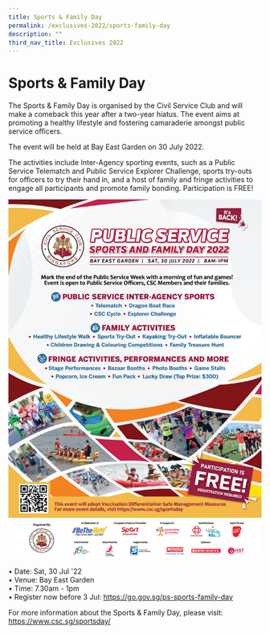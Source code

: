 ```yaml
---
title: Sports & Family Day
permalink: /exclusives-2022/sports-family-day
description: ""
third_nav_title: Exclusives 2022
---
```

# Sports & Family Day

The Sports & Family Day is organised by the Civil Service Club and will make a comeback this year after a two-year hiatus. The event aims at promoting a healthy lifestyle and fostering camaraderie amongst public service officers.

The event will be held at Bay East Garden  on 30 July 2022.

The activities include Inter-Agency sporting events, such as a Public Service Telematch and Public Service Explorer Challenge, sports try-outs for officers to try their hand in, and a host of family and fringe activities to engage all participants and promote family bonding. Participation is FREE!

![](/images/PSW_sportsnfamily_poster.png)


• Date: Sat, 30 Jul '22 <br>
• Venue: Bay East Garden<br>
• Time: 7.30am - 1pm<br>
• Register now before 3 Jul: 
<a href="https://go.gov.sg/ps-sports-family-day">https://go.gov.sg/ps-sports-family-day</a> <br>

 

For more information about the Sports & Family Day, please visit:
<a href="https://www.csc.sg/sportsday/">https://www.csc.sg/sportsday/</a> <br>